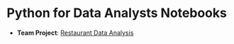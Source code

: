 # Python for Data Analysts Notebooks
- **Team Project**: [Restaurant Data Analysis](https://github.com/renan-peres/mfin-python-restaurant-data-analysis/blob/main/restaurant-data-analysis.ipynb)
